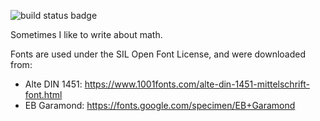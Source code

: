 ![build status badge](https://github.com/HenrySwanson/HenrySwanson.github.io/actions/workflows/build-site.yml/badge.svg)

Sometimes I like to write about math.

Fonts are used under the SIL Open Font License, and were downloaded from:
 - Alte DIN 1451: https://www.1001fonts.com/alte-din-1451-mittelschrift-font.html
 - EB Garamond: https://fonts.google.com/specimen/EB+Garamond
